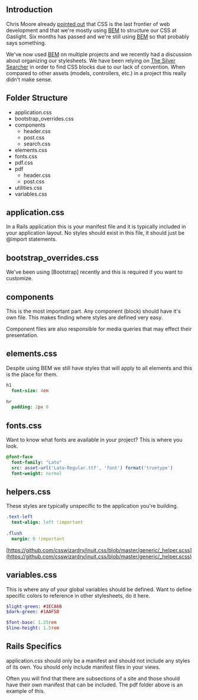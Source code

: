 ## Introduction

Chris Moore already [pointed out][gaslight-bem] that CSS is the last frontier of web development and that we're mostly using [BEM] to structure our CSS at Gaslight. Six months has passed and we're still using [BEM] so that probably says something.

We've now used [BEM] on multiple projects and we recently had a discussion about organizing our stylesheets. We have been relying on [The Silver Searcher] in order to find CSS blocks due to our lack of convention. When compared to other assets (models, controllers, etc.) in a project this really didn't make sense.

## Folder Structure

- application.css
- bootstrap_overrides.css
- components
    - header.css
    - post.css
    - search.css
- elements.css
- fonts.css
- pdf.css
- pdf
    - header.css
    - post.css
- utilities.css
- variables.css

## application.css

In a Rails application this is your manifest file and it is typically included in your application layout. No styles should exist in this file, it should just be @import statements.

## bootstrap_overrides.css

We've been using [Bootstrap] recently and this is required if you want to customize.

## components

This is the most important part. Any component (block) should have it's own file. This makes finding where styles are defined very easy.

Component files are also responsible for media queries that may effect their presentation.

## elements.css

Despite using BEM we still have styles that will apply to all elements and this is the place for them.

```sass
h1
  font-size: 4em
  
hr
  padding: 2px 0
```

## fonts.css

Want to know what fonts are available in your project? This is where you look.

```sass
@font-face
  font-family: "Lato"
  src: asset-url('Lato-Regular.ttf', 'font') format('truetype')
  font-weight: normal
```

## helpers.css

These styles are typically unspecific to the application you're building.

```sass
.text-left
  text-align: left !important
  
.flush
  margin: 0 !important
```

[https://github.com/csswizardry/inuit.css/blob/master/generic/_helper.scss](https://github.com/csswizardry/inuit.css/blob/master/generic/_helper.scss)

## variables.css

This is where any of your global variables should be defined. Want to define specific colors to reference in other stylesheets, do it here.

```sass
$light-green: #1ECA6B
$dark-green: #1AAF5D

$font-base: 1.25rem
$line-height: 1.5rem
```

## Rails Specifics

application.css should only be a manifest and should not include any styles of its own. You should only include manifest files in your views.

Often you will find that there are subsections of a site and those should have their own manifest that can be included. The pdf folder above is an example of this.


[gaslight-bem]: http://gaslight.co/blog/block-element-modifier "Block Element Modifier"
[the silver searcher]: https://github.com/ggreer/the_silver_searcher "The Silver Searcher"
[bem]: http://bem.info/ "bem.info"

